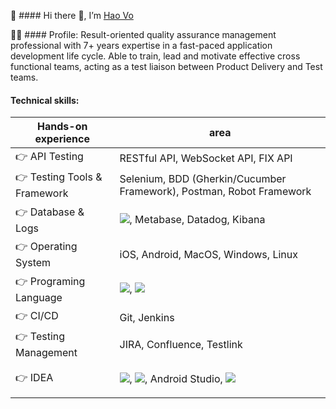 
👩‍ #### Hi there 👋, I’m <a href="www.linkedin.com/in/haothv" target="blank">Hao Vo</a>


👩‍💻 #### Profile: 
Result-oriented quality assurance management professional with 7+ years expertise in a fast-paced
application development life cycle. Able to train, lead and motivate effective cross functional teams, acting as
a test liaison between Product Delivery and Test teams.


#### Technical skills:
Hands-on experience  | area
------------- | -------------
👉 API Testing | RESTful API, WebSocket API, FIX API
👉 Testing Tools & Framework | Selenium, BDD (Gherkin/Cucumber Framework), Postman, Robot Framework
👉 Database & Logs| <p><img src="https://img.shields.io/badge/MySQL-00000F?style=for-the-badge&logo=mysql&logoColor=white" />, Metabase, Datadog, Kibana </p>
👉 Operating System | iOS, Android, MacOS, Windows, Linux
👉 Programing Language | <p><img src="https://img.shields.io/badge/Java-ED8B00?style=for-the-badge&logo=java&logoColor=white" />, <img src="https://img.shields.io/badge/C%23-239120?style=for-the-badge&logo=c-sharp&logoColor=white" /></p>
👉 CI/CD | Git, Jenkins
👉 Testing Management | JIRA, Confluence, Testlink
👉 IDEA | <p> <img src="https://seeklogo.com/images/I/intellij-idea-logo-F0395EF783-seeklogo.com.png/badge/IntelliJ-244b94?style=for-the-badge&logo=intellij&logoColor=white" />, <img src="https://img.shields.io/badge/Visual_Studio_Code-0078D4?style=for-the-badge&logo=visual%20studio%20code&logoColor=white" />, Android Studio, <img src="https://img.shields.io/badge/Xcode-007ACC?style=flat-square&logo=Xcode&logoColor=white" /></p>